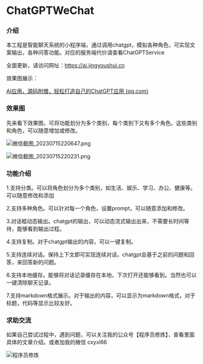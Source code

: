 # ChatGPTWeChat

### 介绍

本工程是智能聊天系统的小程序端，通过调用chatgpt，模拟各种角色，可实现文案输出，各种问答功能。对应的服务端代价请查看ChatGPTService

全面更新，请访问网址：https://ai.jingyoushui.cn

效果图展示：

 [AI应用，源码附赠，轻松打造自己的ChatGPT应用 (qq.com)](https://mp.weixin.qq.com/s?__biz=MzIxMTgyODczNg==&mid=2247485447&idx=1&sn=a6d2b31460f8c613953229c2c6087f21&chksm=974e2168a039a87ee33ef225ff3f91eafa2f66e8aef8b4f3034e4f06de7c0a9c617b6e2cadaf&mpshare=1&srcid=0910tOKcBNPr2ctvOYpHy5GY&sharer_shareinfo=a601e39c2338b3d0201feb526dd9d1c2&sharer_shareinfo_first=a601e39c2338b3d0201feb526dd9d1c2&from=singlemessage&scene=1&subscene=10000&sessionid=1694348220&clicktime=1694352786&enterid=1694352786&ascene=1&fasttmpl_type=0&fasttmpl_fullversion=6846501-zh_CN-zip&fasttmpl_flag=0&realreporttime=1694352786751&devicetype=android-31&version=28002855&nettype=3gnet&lang=zh_CN&exportkey=n_ChQIAhIQQBFZlJh2jVb1vvV41%2BydhhLuAQIE97dBBAEAAAAAAIZ9K4BPM0EAAAAOpnltbLcz9gKNyK89dVj01fD99KRsX7Xr5%2BQfJQmUD65BOJHpu%2BP4%2BAy%2Bg%2Bcl9%2FhBc2K9CuzEm4gR%2Bch4aSDESMg7xIfj3FhVvSLmhUsSMjIa8%2BS9i8wg0MjjnDcc2kW13TcJuxukOwhyL24cK%2BRF8unvECw9QgpJC0REajtp%2F1NwO9oV4tdadVabSjKUErWA019AkEONmlYKSLSSAdQUPuM6TQYjb40HBPGe1L8ex5y9CNl84osEZVO745lUOj26wRBuh5mjdiE%2Blh1OZ4xdDqNL%2FJVEGsk%3D&pass_ticket=qLI56%2BdOGrZaOEyhI1oFW664t089gBTzlOpUIpOWJe4xGfm%2FgiQv%2BT6D5GsXOcDQ&wx_header=3) 

### 效果图

先来看下效果图，可将功能划分为多个类别，每个类别下又有多个角色。这些类别和角色，可以随意增加或修改。

![微信截图_20230715220647.png](https://www.jingyoushui.cn/image/043472e1-4ad9-4b7c-b8ca-e722964165a0.png)



![微信截图_20230715220231.png](https://www.jingyoushui.cn/image/267a3d1f-6372-401e-97ac-ab6ccfa2278a.png)



### 功能介绍

1.支持分类。可以将角色划分为多个类别，如生活、娱乐、学习、办公、健康等。可以随意修改和添加

2.支持多种角色。可以针对每一个角色，设置prompt，可以随意添加和修改。

3.对话框动态输出。chatgpt的输出，可以动态流式输出出来，不需要长时间等待，能够看到输出过程。

4.支持复制。对于chatgpt输出的内容，可以一键复制。

5.支持连续对话。保持上下文即可实现连续对话，chatgpt会基于之前的问题和回答，来回答新的问题。

6.支持本地缓存。能够将对话记录缓存在本地，下次打开还能够看到。当然也可以一键清除聊天记录。

7.支持markdown格式展示。对于输出的内容，可以显示为markdown格式，对于标题，代码等显示比较友好。





### 求助交流

如果自己尝试过程中，遇到问题，可以关注我的公众号【程序员修炼】，查看里面具体的文章介绍。或者加我的微信 cxyxl66

![程序员修炼](https://www.jingyoushui.cn/image/e6ea2efe-d0d7-487a-b7a5-c8bf0ee7d005.jpg)
